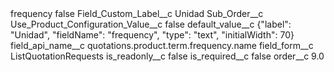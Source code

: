 <?xml version="1.0" encoding="UTF-8"?>
<CustomMetadata xmlns="http://soap.sforce.com/2006/04/metadata" xmlns:xsi="http://www.w3.org/2001/XMLSchema-instance" xmlns:xsd="http://www.w3.org/2001/XMLSchema">
    <label>frequency</label>
    <protected>false</protected>
    <values>
        <field>Field_Custom_Label__c</field>
        <value xsi:type="xsd:string">Unidad</value>
    </values>
    <values>
        <field>Sub_Order__c</field>
        <value xsi:nil="true"/>
    </values>
    <values>
        <field>Use_Product_Configuration_Value__c</field>
        <value xsi:type="xsd:boolean">false</value>
    </values>
    <values>
        <field>default_value__c</field>
        <value xsi:type="xsd:string">{&quot;label&quot;: &quot;Unidad&quot;, &quot;fieldName&quot;: &quot;frequency&quot;, &quot;type&quot;: &quot;text&quot;, &quot;initialWidth&quot;: 70}</value>
    </values>
    <values>
        <field>field_api_name__c</field>
        <value xsi:type="xsd:string">quotations.product.term.frequency.name</value>
    </values>
    <values>
        <field>field_form__c</field>
        <value xsi:type="xsd:string">ListQuotationRequests</value>
    </values>
    <values>
        <field>is_readonly__c</field>
        <value xsi:type="xsd:boolean">false</value>
    </values>
    <values>
        <field>is_required__c</field>
        <value xsi:type="xsd:boolean">false</value>
    </values>
    <values>
        <field>order__c</field>
        <value xsi:type="xsd:double">9.0</value>
    </values>
</CustomMetadata>
